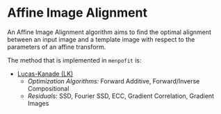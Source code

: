 Affine Image Alignment
======================
An Affine Image Alignment algorithm aims to find the optimal alignment between an
input image and a template image with respect to the parameters of an affine transform.

The method that is implemented in `menpofit` is:
- [Lucas-Kanade (LK)](lk.md)
  - _Optimization Algorithms:_ Forward Additive, Forward/Inverse Compositional
  - _Residuals:_ SSD, Fourier SSD, ECC, Gradient Correlation, Gradient Images
